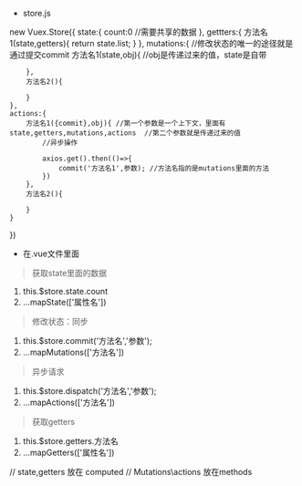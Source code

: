 - store.js


new Vuex.Store({
    state:{
        count:0 //需要共享的数据
    },
    gettters:{
        方法名1(state,getters){
            return state.list;
        }
    },
    mutations:{ //修改状态的唯一的途径就是通过提交commit
        方法名1(state,obj){ //obj是传递过来的值，state是自带

        },
        方法名2(){

        }
    },
    actions:{
        方法名1({commit},obj){ //第一个参数是一个上下文，里面有state,getters,mutations,actions  //第二个参数就是传递过来的值
            //异步操作

            axios.get().then(()=>{
                commit('方法名1',参数); //方法名指的是mutations里面的方法
            })
        },
        方法名2(){

        }
    }
})




- 在.vue文件里面

> 获取state里面的数据
1. this.$store.state.count   
2. ...mapState(['属性名'])

> 修改状态：同步

1. this.$store.commit('方法名','参数');
2. ...mapMutations(['方法名'])


> 异步请求

1. this.$store.dispatch('方法名','参数');
2. ...mapActions(['方法名'])   

> 获取getters

1. this.$store.getters.方法名
2. ...mapGetters(['属性名'])



// state,getters  放在 computed
// Mutations\actions  放在methods

